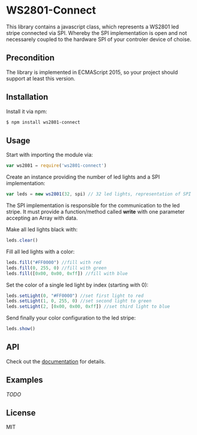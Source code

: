 # WS2801-Connect
This library contains a javascript class, which represents a WS2801 led stripe
connected via SPI. Whereby the SPI implementation is open and not necessarely 
coupled to the hardware SPI of your controler device of choise.

## Precondition
The library is implemented in ECMAScript 2015, so your project should support
at least this version.

## Installation
Install it via npm:
```bash
$ npm install ws2801-connect
```

## Usage
Start with importing the module via:
```js
var ws2801 = require('ws2801-connect')
```

Create an instance providing the number of led lights and a SPI implementation:
```js
var leds = new ws2801(32, spi) // 32 led lights, representation of SPI
```
The SPI implementation is responsible for the communication to the led stripe.
It must provide a function/method called __write__ with one parameter accepting
an Array with data.

Make all led lights black with:
```js
leds.clear()
```

Fill all led lights with a color:
```js
leds.fill("#FF0000") //fill with red
leds.fill(0, 255, 0) //fill with green
leds.fill([0x00, 0x00, 0xff]) //fill with blue
```

Set the color of a single led light by index (starting with 0):
```js
leds.setLight(0, "#FF0000") //set first light to red
leds.setLight(1, 0, 255, 0) //set second light to green
leds.setLight(2, [0x00, 0x00, 0xff]) //set third light to blue
```

Send finally your color configuration to the led stripe:
```js
leds.show()
```

## API
Check out the [documentation](doc) for details.

## Examples
_TODO_

## License
MIT